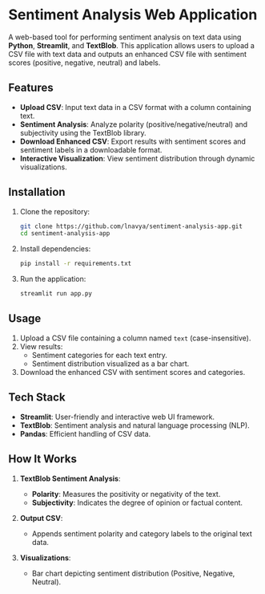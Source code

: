 

# **Sentiment Analysis Web Application**

A web-based tool for performing sentiment analysis on text data using **Python**, **Streamlit**, and **TextBlob**. This application allows users to upload a CSV file with text data and outputs an enhanced CSV file with sentiment scores (positive, negative, neutral) and labels.



## **Features**

- **Upload CSV**: Input text data in a CSV format with a column containing text.
- **Sentiment Analysis**: Analyze polarity (positive/negative/neutral) and subjectivity using the TextBlob library.
- **Download Enhanced CSV**: Export results with sentiment scores and sentiment labels in a downloadable format.
- **Interactive Visualization**: View sentiment distribution through dynamic visualizations.



## **Installation**

1. Clone the repository:
   ```bash
   git clone https://github.com/lnavya/sentiment-analysis-app.git
   cd sentiment-analysis-app
   ```

2. Install dependencies:
   ```bash
   pip install -r requirements.txt
   ```

3. Run the application:
   ```bash
   streamlit run app.py
   ```



## **Usage**

1. Upload a CSV file containing a column named `text` (case-insensitive).
2. View results:
   - Sentiment categories for each text entry.
   - Sentiment distribution visualized as a bar chart.
3. Download the enhanced CSV with sentiment scores and categories.



## **Tech Stack**

- **Streamlit**: User-friendly and interactive web UI framework.
- **TextBlob**: Sentiment analysis and natural language processing (NLP).
- **Pandas**: Efficient handling of CSV data.



## **How It Works**

1. **TextBlob Sentiment Analysis**:
   - **Polarity**: Measures the positivity or negativity of the text.
   - **Subjectivity**: Indicates the degree of opinion or factual content.

2. **Output CSV**:
   - Appends sentiment polarity and category labels to the original text data.

3. **Visualizations**:
   - Bar chart depicting sentiment distribution (Positive, Negative, Neutral).


